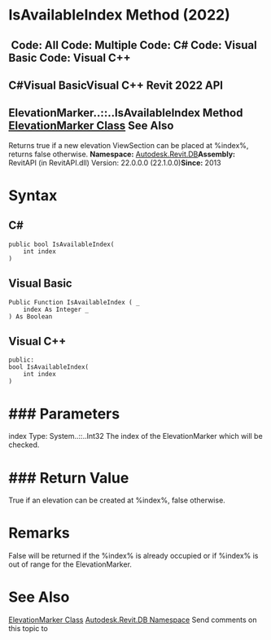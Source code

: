 # IsAvailableIndex Method (2022)

﻿
 Code: All Code: Multiple Code: C# Code: Visual Basic Code: Visual C++   
---  
C#Visual BasicVisual C++
Revit 2022 API  
---  
ElevationMarker..::..IsAvailableIndex Method   
[ElevationMarker Class](ca59d2f7-4cd0-d13d-22a0-c153ac8310d4.md "ElevationMarker Class") See Also  
---  
Returns true if a new elevation ViewSection can be placed at %index%, returns false otherwise. 
**Namespace:** [Autodesk.Revit.DB](87546ba7-461b-c646-cbb1-2cb8f5bff8b2.md "Autodesk.Revit.DB Namespace")**Assembly:** RevitAPI (in RevitAPI.dll) Version: 22.0.0.0 (22.1.0.0)**Since:** 2013 
# Syntax
C#  
---  
```text
public bool IsAvailableIndex(
	int index
)
```
  
Visual Basic  
---  
```text
Public Function IsAvailableIndex ( _
	index As Integer _
) As Boolean
```
  
Visual C++  
---  
```text
public:
bool IsAvailableIndex(
	int index
)
```
  
# ### Parameters
index
    Type: System..::..Int32 The index of the ElevationMarker which will be checked. 
# ### Return Value
True if an elevation can be created at %index%, false otherwise. 
# Remarks
False will be returned if the %index% is already occupied or if %index% is out of range for the ElevationMarker. 
# See Also
[ElevationMarker Class](ca59d2f7-4cd0-d13d-22a0-c153ac8310d4.md "ElevationMarker Class")
[Autodesk.Revit.DB Namespace](87546ba7-461b-c646-cbb1-2cb8f5bff8b2.md "Autodesk.Revit.DB Namespace")
Send comments on this topic to 